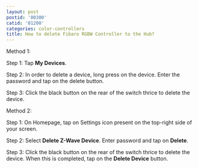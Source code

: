 ```yaml
---
layout: post
postid: '00300'
catid: '01200'
categories: color-controllers
title: How to delete Fibaro RGBW Controller to the Hub?
---
```


Method 1:

Step 1: Tap **My Devices**.

Step 2: In order to delete a device, long press on the device. Enter the password and tap on the delete button.

Step 3: Click the black button on the rear of the switch thrice to delete the device.

Method 2:

Step 1: On Homepage, tap on Settings icon present on the top-right side of your screen.

Step 2: Select **Delete Z-Wave Device**. Enter password and tap on **Delete**.

Step 3: Click the black button on the rear of the switch thrice to delete the device. When this is completed, tap on the **Delete Device** button.